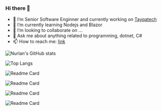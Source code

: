 ### Hi there 👋

- 🔭 I’m Senior Software Enginner and currently working on [Tayqatech](http://tayqatech.com/)
- 🌱 I’m currently learning Nodejs and Blazor
- 👯 I’m looking to collaborate on ...
- 💬 Ask me about anything related to programming, dotnet, C#
- 📫 How to reach me: [link](https://nurlanvalizada.com/)

![Nurlan's GitHub stats](https://github-readme-stats.vercel.app/api?username=nurlanvalizada&show_icons=true&theme=dark&hide_border=true&show_owner=true)

![Top Langs](https://github-readme-stats.vercel.app/api/top-langs/?username=nurlanvalizada&theme=dark&show_icons=true&hide_border=true)

![Readme Card](https://github-readme-stats.vercel.app/api/pin/?username=nurlanvalizada&repo=ProgrammingInCSharpCourse&show_icons=true&theme=dark&hide_border=true&show_owner=true)

![Readme Card](https://github-readme-stats.vercel.app/api/pin/?username=nurlanvalizada&repo=DDD.CleanArchitecture&show_icons=true&theme=dark&hide_border=true&show_owner=true)

![Readme Card](https://github-readme-stats.vercel.app/api/pin/?username=nurlanvalizada&repo=HttpPerformance&show_icons=true&theme=dark&hide_border=true&show_owner=true)

![Readme Card](https://github-readme-stats.vercel.app/api/pin/?username=nurlanvalizada&repo=AspNetCoreDynamicProxyExample&show_icons=true&theme=dark&hide_border=true&show_owner=true)

